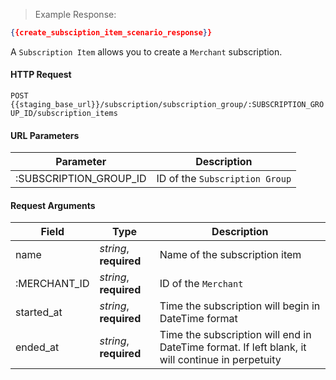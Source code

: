 > Example Response:

```json
{{create_subsciption_item_scenario_response}}
```

A `Subscription Item` allows you to create a `Merchant` subscription.

#### HTTP Request

`POST {{staging_base_url}}/subscription/subscription_group/:SUBSCRIPTION_GROUP_ID/subscription_items`

#### URL Parameters

Parameter | Description
--------- | -------------------------------------------------------------------
:SUBSCRIPTION_GROUP_ID | ID of the `Subscription Group`


#### Request Arguments

Field | Type | Description
----- | ---- | -----------
name | *string*, **required** | Name of the subscription item
:MERCHANT_ID | *string*, **required** | ID of the `Merchant`
started_at | *string*, **required** | Time the subscription will begin in DateTime format
ended_at | *string*, **required** | Time the subscription will end in DateTime format. If left blank, it will continue in perpetuity
